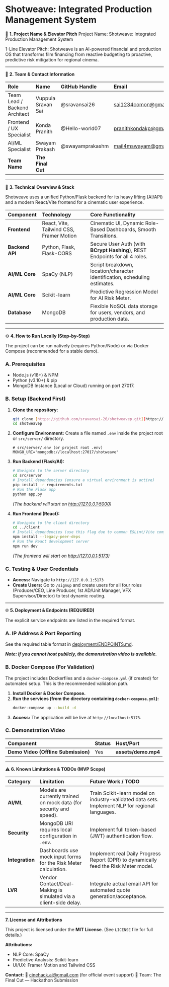 # Shotweave: Integrated Production Management System

🚀 **1. Project Name & Elevator Pitch**
Project Name: Shotweave: Integrated Production Management System

1-Line Elevator Pitch: Shotweave is an AI-powered financial and production OS that transforms film financing from reactive budgeting to proactive, predictive risk mitigation for regional cinema.

---

👥 **2. Team & Contact Information**

| Role | Name | GitHub Handle | Email |
| :--- | :--- | :--- | :--- |
| Team Lead / Backend Architect | Vuppula Sravan Sai | @sravansai26 | sai1234comon@gmail.com |
| Frontend / UX Specialist | Konda Pranith | @Hello-world07 | pranithkondakp@gmail.com |
| AI/ML Specialist | Swayam Prakash | @swayamprakashm | mail4mswayam@gmail.com |
| **Team Name** | **The Final Cut** | | |

---

📝 **3. Technical Overview & Stack**

Shotweave uses a unified Python/Flask backend for its heavy lifting (AI/API) and a modern React/Vite frontend for a cinematic user experience.

| Component | Technology | Core Functionality |
| :--- | :--- | :--- |
| **Frontend** | React, Vite, Tailwind CSS, Framer Motion | Cinematic UI, Dynamic Role-Based Dashboards, Smooth Transitions. |
| **Backend API** | Python, Flask, Flask-CORS | Secure User Auth (with **BCrypt Hashing**), REST Endpoints for all 4 roles. |
| **AI/ML Core** | SpaCy (NLP) | Script breakdown, location/character identification, scheduling estimates. |
| **AI/ML Core** | Scikit-learn | Predictive Regression Model for AI Risk Meter. |
| **Database** | MongoDB | Flexible NoSQL data storage for users, vendors, and production data. |

---

⚙️ **4. How to Run Locally (Step-by-Step)**

The project can be run natively (requires Python/Node) or via Docker Compose (recommended for a stable demo).

### A. Prerequisites
* Node.js (v18+) & NPM
* Python (v3.10+) & pip
* MongoDB Instance (Local or Cloud) running on port 27017.

### B. Setup (Backend First)

1.  **Clone the repository:**
    ```bash
    git clone [https://github.com/sravansai-26/shotweavep.git](https://github.com/sravansai-26/shotweavep.git)
    cd shotweavep
    ```

2.  **Configure Environment:** Create a file named `.env` inside the project root or `src/server/` directory.
    ```
    # src/server/.env (or project root .env)
    MONGO_URI="mongodb://localhost:27017/shotweave" 
    ```

3.  **Run Backend (Flask/AI):**
    ```bash
    # Navigate to the server directory
    cd src/server
    # Install dependencies (ensure a virtual environment is active)
    pip install -r requirements.txt 
    # Run the Flask app
    python app.py 
    ```
    *(The backend will start on http://127.0.0.1:5000)*

4.  **Run Frontend (React):**
    ```bash
    # Navigate to the client directory
    cd ../client 
    # Install dependencies (use this flag due to common ESLint/Vite compatibility issues)
    npm install --legacy-peer-deps
    # Run the React development server
    npm run dev
    ```
    *(The frontend will start on http://127.0.0.1:5173)*

### C. Testing & User Credentials

* **Access:** Navigate to `http://127.0.0.1:5173`
* **Create Users:** Go to `/signup` and create users for all four roles (Producer/CEO, Line Producer, 1st AD/Unit Manager, VFX Supervisor/Director) to test dynamic routing.

---

🌐 **5. Deployment & Endpoints (REQUIRED)**

The explicit service endpoints are listed in the required format.

### A. IP Address & Port Reporting

See the required table format in [deployment/ENDPOINTS.md](deployment/ENDPOINTS.md).

***Note: If you cannot host publicly, the demonstration video is available.***

### B. Docker Compose (For Validation)

The project includes Dockerfiles and a `docker-compose.yml` (if created) for automated setup. This is the recommended validation path.

1.  **Install Docker & Docker Compose.**
2.  **Run the services (from the directory containing `docker-compose.yml`):**
    ```bash
    docker-compose up --build -d
    ```
3.  **Access:** The application will be live at `http://localhost:5173`.

### C. Demonstration Video

| Component | Status | Host/Port |
| :--- | :--- | :--- |
| **Demo Video (Offline Submission)** | Yes | **assets/demo.mp4** |

---

⚠️ **6. Known Limitations & TODOs (MVP Scope)**

| Category | Limitation | Future Work / TODO |
| :--- | :--- | :--- |
| **AI/ML** | Models are currently trained on mock data (for security and speed). | Train Scikit-learn model on industry-validated data sets. Implement NLP for regional languages. |
| **Security** | MongoDB URI requires local configuration in `.env`. | Implement full token-based (JWT) authentication flow. |
| **Integration** | Dashboards use mock input forms for the Risk Meter calculation. | Implement real Daily Progress Report (DPR) to dynamically feed the Risk Meter model. |
| **LVR** | Vendor Contact/Deal-Making is simulated via a client-side delay. | Integrate actual email API for automated quote generation/acceptance. |

---

**7. License and Attributions**

This project is licensed under the **MIT License**. (See `LICENSE` file for full details.)

**Attributions:**
* NLP Core: SpaCy
* Predictive Analysis: Scikit-learn
* UI/UX: Framer Motion and Tailwind CSS

**Contact:**
📧 cinehack.ai@gmail.com (for official event support)
📍 Team: The Final Cut — Hackathon Submission